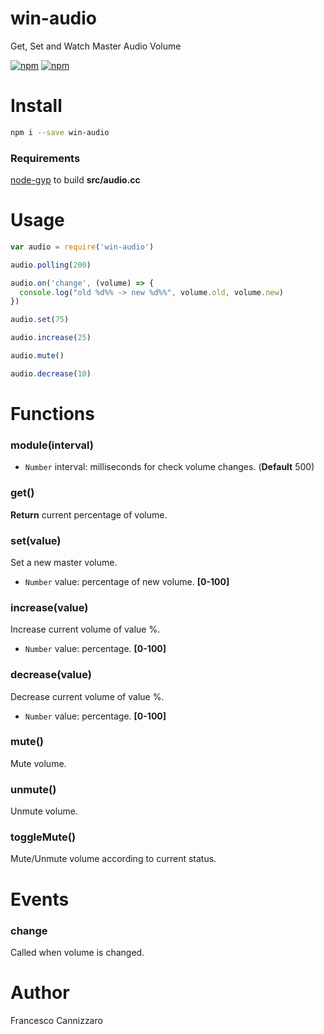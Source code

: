 # win-audio
Get, Set and Watch Master Audio Volume

[![npm](https://img.shields.io/npm/v/win-audio.svg)](https://www.npmjs.com/package/win-audio)
[![npm](https://img.shields.io/npm/dm/win-audio.svg)](https://www.npmjs.com/package/win-audio)

# Install

```sh
npm i --save win-audio
```

### Requirements
[node-gyp](https://github.com/nodejs/node-gyp#installation) to build **src/audio.cc**

# Usage

```javascript
var audio = require('win-audio')

audio.polling(200)

audio.on('change', (volume) => {
  console.log("old %d%% -> new %d%%", volume.old, volume.new)
})

audio.set(75)

audio.increase(25)

audio.mute()

audio.decrease(10)
```

# Functions

### module(interval)

- `Number` interval: milliseconds for check volume changes. (**Default** 500)

### get()
**Return** current percentage of volume.

### set(value)

Set a new master volume.

- `Number` value: percentage of new volume. **[0-100]**

### increase(value)

Increase current volume of value %.

- `Number` value: percentage. **[0-100]**

### decrease(value)

Decrease current volume of value %.

- `Number` value: percentage. **[0-100]**

### mute()
Mute volume.

### unmute()
Unmute volume.

### toggleMute()
Mute/Unmute volume according to current status.

# Events

### change
Called when volume is changed.

# Author
Francesco Cannizzaro
